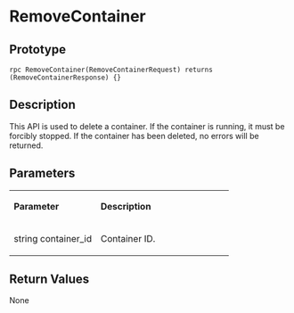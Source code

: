 # RemoveContainer<a name="EN-US_TOPIC_0184808102"></a>

## Prototype<a name="en-us_topic_0183088048_section164301654155514"></a>

```
rpc RemoveContainer(RemoveContainerRequest) returns (RemoveContainerResponse) {}
```

## Description<a name="en-us_topic_0183088048_section729211519569"></a>

This API is used to delete a container. If the container is running, it must be forcibly stopped. If the container has been deleted, no errors will be returned.

## Parameters<a name="en-us_topic_0183088048_section349492895613"></a>

<a name="en-us_topic_0183088048_table184320467318"></a>
<table><tbody><tr id="en-us_topic_0183088048_row78917461336"><td class="cellrowborder" valign="top" width="39.54%"><p id="en-us_topic_0183088048_p1089154617315"><a name="en-us_topic_0183088048_p1089154617315"></a><a name="en-us_topic_0183088048_p1089154617315"></a><strong id="en-us_topic_0183088048_b1546416511236"><a name="en-us_topic_0183088048_b1546416511236"></a><a name="en-us_topic_0183088048_b1546416511236"></a>Parameter</strong></p>
</td>
<td class="cellrowborder" valign="top" width="60.46%"><p id="en-us_topic_0183088048_p128984613319"><a name="en-us_topic_0183088048_p128984613319"></a><a name="en-us_topic_0183088048_p128984613319"></a><strong id="en-us_topic_0183088048_b9896135362312"><a name="en-us_topic_0183088048_b9896135362312"></a><a name="en-us_topic_0183088048_b9896135362312"></a>Description</strong></p>
</td>
</tr>
<tr id="en-us_topic_0183088048_row10898461533"><td class="cellrowborder" valign="top" width="39.54%"><p id="en-us_topic_0183088048_p1019112316015"><a name="en-us_topic_0183088048_p1019112316015"></a><a name="en-us_topic_0183088048_p1019112316015"></a>string container_id</p>
</td>
<td class="cellrowborder" valign="top" width="60.46%"><p id="en-us_topic_0183088048_p1189846434"><a name="en-us_topic_0183088048_p1189846434"></a><a name="en-us_topic_0183088048_p1189846434"></a>Container ID.</p>
</td>
</tr>
</tbody>
</table>

## Return Values<a name="en-us_topic_0183088048_section10495164611565"></a>

None

